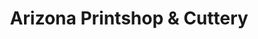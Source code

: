 ---
title: "Arizona Printshop & Cuttery"
url: /mesa/arizona-printshop-and-cuttery/
shop: copyshop
---